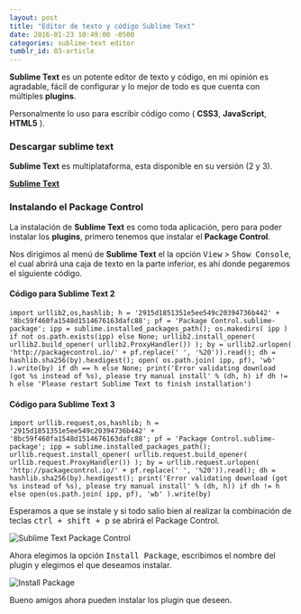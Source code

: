 ```yaml
---
layout: post
title: "Editor de texto y código Sublime Text"
date: 2016-01-23 10:49:00 -0500
categories: sublime-text editor
tumblr_id: 03-article
---
```


<strong>Sublime Text</strong> es un potente editor de texto y código, en mi opinión es agradable,  fácil de configurar y lo mejor de todo es que cuenta con múltiples <strong>plugins</strong>.

Personalmente lo uso para escribir código como ( <strong>CSS3</strong>, <strong>JavaScript</strong>, <strong>HTML5</strong> ).

<h3>Descargar sublime text</h3>

<strong>Sublime Text</strong> es multiplataforma, esta disponible en su versión (2 y 3).

<a class="btn btn-link" href="http://www.sublimetext.com/" target="_blank"><strong>Sublime Text</strong></a>

<h3>Instalando el Package Control</h3>

La instalación de <strong>Sublime Text</strong> es como toda aplicación, pero para poder instalar los <strong>plugins</strong>, primero tenemos que instalar el <strong>Package Control</strong>.

Nos dirigimos al menú de <strong>Sublime Text</strong> el la opción <kbd>View</kbd> > <kbd>Show Console</kbd>, el cual abrirá una caja de texto en la parte inferior, es ahí donde pegaremos el siguiente código.

<h4>Código para Sublime Text 2</h4>
<pre><code class="bash">import urllib2,os,hashlib; h = '2915d1851351e5ee549c20394736b442' + '8bc59f460fa1548d1514676163dafc88'; pf = 'Package Control.sublime-package'; ipp = sublime.installed_packages_path(); os.makedirs( ipp ) if not os.path.exists(ipp) else None; urllib2.install_opener( urllib2.build_opener( urllib2.ProxyHandler()) ); by = urllib2.urlopen( 'http://packagecontrol.io/' + pf.replace(' ', '%20')).read(); dh = hashlib.sha256(by).hexdigest(); open( os.path.join( ipp, pf), 'wb' ).write(by) if dh == h else None; print('Error validating download (got %s instead of %s), please try manual install' % (dh, h) if dh != h else 'Please restart Sublime Text to finish installation')</code></pre>
<h4>Código para Sublime Text 3</h4>
<pre><code class="bash">import urllib.request,os,hashlib; h = '2915d1851351e5ee549c20394736b442' + '8bc59f460fa1548d1514676163dafc88'; pf = 'Package Control.sublime-package'; ipp = sublime.installed_packages_path(); urllib.request.install_opener( urllib.request.build_opener( urllib.request.ProxyHandler()) ); by = urllib.request.urlopen( 'http://packagecontrol.io/' + pf.replace(' ', '%20')).read(); dh = hashlib.sha256(by).hexdigest(); print('Error validating download (got %s instead of %s), please try manual install' % (dh, h)) if dh != h else open(os.path.join( ipp, pf), 'wb' ).write(by)</code></pre>

Esperamos a que se instale y si todo salio bien al realizar la combinación de teclas <kbd>ctrl + shift + p</kbd> se abrirá el Package Control.

<img src="{{site.url}}/assets/images/posts/sublime-text-package-control.jpg" alt="Sublime Text Package Control">

Ahora elegimos la opción <kbd>Install Package</kbd>, escribimos el nombre del plugin y elegimos el que deseamos instalar.

<img src="{{site.url}}/assets/images/posts/install-package.jpg" alt="Install Package">

Bueno amigos ahora pueden instalar los plugin que deseen.
